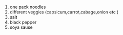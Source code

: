 1. one pack noodles
2. different veggies (capsicum,carrot,cabage,onion etc )
3. salt 
4. black pepper
5. soya sause

